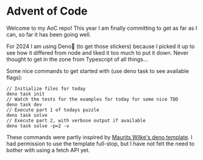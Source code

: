# Advent of Code

Welcome to my AoC repo! This year I am finally committing to get as far as I can, so far it has been going well.

For 2024 I am using Deno🦕 (to get those stickers) because I picked it up to see how it differed from node
and liked it too much to put it down. Never thought to get in the zone from Typescript of all things...

Some nice commands to get started with (use deno task to see available flags):

```Deno
// Initialize files for today
deno task init
// Watch the tests for the examples for today for some nice TDD
deno task dev
// Execute part 1 of todays puzzle
deno task solve
// Execute part 2, with verbose output if available
deno task solve -p=2 -v
```

These commands were partly inspired by [Maurits Wilke's deno template](https://github.com/MauritsWilke/AdventOfCode/tree/deno).
I had permission to use the template full-stop, but I have not felt the need to bother with using a fetch API yet.
